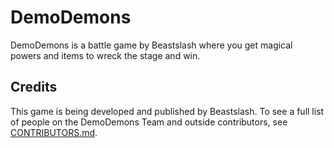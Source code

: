 # DemoDemons
DemoDemons is a battle game by Beastslash where you get magical powers and items to wreck the stage and win. 

## Credits
This game is being developed and published by Beastslash. To see a full list of people on the DemoDemons Team and outside contributors, see [CONTRIBUTORS.md](./CONTRIBUTORS.md).
